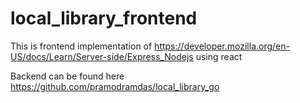 # local_library_frontend

This is frontend implementation of https://developer.mozilla.org/en-US/docs/Learn/Server-side/Express_Nodejs using react

Backend can be found here  
https://github.com/pramodramdas/local_library_go
